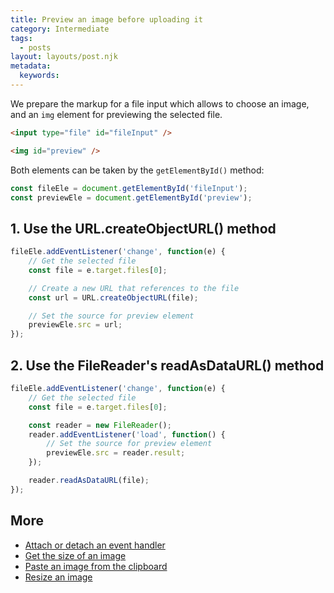 ```yaml
---
title: Preview an image before uploading it
category: Intermediate
tags:
  - posts
layout: layouts/post.njk
metadata:
  keywords:
---
```


We prepare the markup for a file input which allows to choose an image, and an `img` element for previewing the selected file.

```html
<input type="file" id="fileInput" />

<img id="preview" />
```

Both elements can be taken by the `getElementById()` method:

```js
const fileEle = document.getElementById('fileInput');
const previewEle = document.getElementById('preview');
```

## 1. Use the URL.createObjectURL() method

```js
fileEle.addEventListener('change', function(e) {
    // Get the selected file
    const file = e.target.files[0];

    // Create a new URL that references to the file
    const url = URL.createObjectURL(file);

    // Set the source for preview element
    previewEle.src = url;
});
```

## 2. Use the FileReader's readAsDataURL() method

```js
fileEle.addEventListener('change', function(e) {
    // Get the selected file
    const file = e.target.files[0];

    const reader = new FileReader();
    reader.addEventListener('load', function() {
        // Set the source for preview element
        previewEle.src = reader.result;
    });

    reader.readAsDataURL(file);
});
```

## More

* [Attach or detach an event handler](/attach-or-detach-an-event-handler)
* [Get the size of an image](/get-the-size-of-an-image)
* [Paste an image from the clipboard](/paste-an-image-from-the-clipboard)
* [Resize an image](/resize-an-image)
